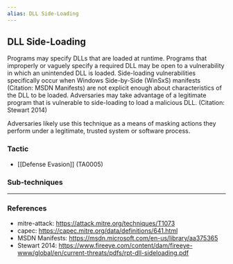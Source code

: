 ```yaml
---
alias: DLL Side-Loading
---
```


## DLL Side-Loading

Programs may specify DLLs that are loaded at runtime. Programs that improperly or vaguely specify a required DLL may be open to a vulnerability in which an unintended DLL is loaded. Side-loading vulnerabilities specifically occur when Windows Side-by-Side (WinSxS) manifests (Citation: MSDN Manifests) are not explicit enough about characteristics of the DLL to be loaded. Adversaries may take advantage of a legitimate program that is vulnerable to side-loading to load a malicious DLL. (Citation: Stewart 2014)

Adversaries likely use this technique as a means of masking actions they perform under a legitimate, trusted system or software process.


### Tactic

- [[Defense Evasion]] (TA0005)

### Sub-techniques


---
### References

- mitre-attack: https://attack.mitre.org/techniques/T1073
- capec: https://capec.mitre.org/data/definitions/641.html
- MSDN Manifests: https://msdn.microsoft.com/en-us/library/aa375365
- Stewart 2014: https://www.fireeye.com/content/dam/fireeye-www/global/en/current-threats/pdfs/rpt-dll-sideloading.pdf
